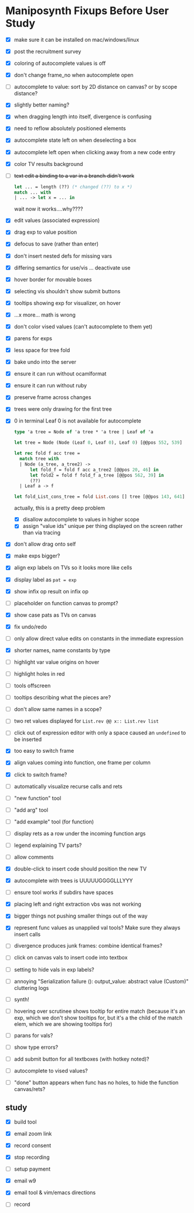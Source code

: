 # Maniposynth Fixups Before User Study

- [x] make sure it can be installed on mac/windows/linux

- [x] post the recruitment survey

- [x] coloring of autocomplete values is off

- [x] don't change frame_no when autocomplete open

- [ ] autocomplete to value: sort by 2D distance on canvas? or by scope distance?

- [x] slightly better naming?

- [x] when dragging length into itself, divergence is confusing

- [x] need to reflow absolutely positioned elements

- [x] autocomplete state left on when deselecting a box

- [x] autocomplete left open when clicking away from a new code entry

- [x] color TV results background

- [ ] ~~text edit a binding to a var in a branch didn't work~~

  ```ocaml
  let ... = length (??) (* changed (??) to x *)
  match ... with 
  | ... -> let x = ... in
  ```

  wait now it works....why????

- [x] edit values (associated expression)

- [x] drag exp to value position

- [x] defocus to save (rather than enter)

- [x] don't insert nested defs for missing vars

- [x] differing semantics for use/vis ... deactivate use

- [x] hover border for movable boxes

- [x] selecting vis shouldn't show submit buttons

- [x] tooltips showing exp for visualizer, on hover

- [x] ...x more... math is wrong

- [x] don't color vised values (can't autocomplete to them yet)

- [x] parens for exps

- [x] less space for tree fold

- [x] bake undo into the server

- [x] ensure it can run without ocamlformat

- [x] ensure it can run without ruby

- [x] preserve frame across changes

- [x] trees were only drawing for the first tree

- [x] 0 in terminal Leaf 0 is not available for autocomplete

  ```ocaml
  type 'a tree = Node of 'a tree * 'a tree | Leaf of 'a
  
  let tree = Node (Node (Leaf 0, Leaf 0), Leaf 0) [@@pos 552, 539]
  
  let rec fold f acc tree =
    match tree with
    | Node (a_tree, a_tree2) ->
        let fold_f = fold f acc a_tree2 [@@pos 20, 46] in
        let fold2 = fold f fold_f a_tree [@@pos 562, 39] in
        (??)
    | Leaf a -> f
  
  let fold_List_cons_tree = fold List.cons [] tree [@@pos 143, 641]
  ```

  actually, this is a pretty deep problem

  - [x] disallow autocomplete to values in higher scope
  - [x] assign "value ids" unique per thing displayed on the screen rather than via tracing

- [x] don't allow drag onto self

- [x] make exps bigger?

- [x] align exp labels on TVs so it looks more like cells

- [x] display label as `pat = exp`

- [x] show infix op result on infix op

- [ ] placeholder on function canvas to prompt?

- [x] show case pats as TVs on canvas

- [x] fix undo/redo

- [ ] only allow direct value edits on constants in the immediate expression

- [x] shorter names, name constants by type

- [ ] highlight var value origins on hover

- [ ] highlight holes in red

- [ ] tools offscreen

- [ ] tooltips describing what the pieces are?

- [ ] don't allow same names in a scope?

- [ ] two ret values displayed for `List.rev @@ x:: List.rev list`

- [ ] click out of expression editor with only a space caused an `undefined` to be inserted

- [x] too easy to switch frame

- [x] align values coming into function, one frame per column

- [x] click to switch frame?

- [ ] automatically visualize recurse calls and rets

- [ ] "new function" tool

- [ ] "add arg" tool

- [ ] "add example" tool (for function)

- [ ] display rets as a row under the incoming function args

- [ ] legend explaining TV parts?

- [ ] allow comments

- [x] double-click to insert code should position the new TV

- [x] autocomplete with trees is UUUUUGGGGLLLYYY

- [ ] ensure tool works if subdirs have spaces

- [x] placing left and right extraction vbs was not working

- [x] bigger things not pushing smaller things out of the way

- [x] represent func values as unapplied val tools? Make sure they always insert calls

- [ ] divergence produces junk frames: combine identical frames?

- [ ] click on canvas vals to insert code into textbox

- [ ] setting to hide vals in exp labels?

- [ ] annoying "Serialization failure (): output_value: abstract value (Custom)" cluttering logs

- [ ] synth!

- [ ] hovering over scrutinee shows tooltip for entire match (because it's an exp, which we don't show tooltips for, but it's a the child of the match elem, which we are showing tooltips for)

- [ ] parans for vals?

- [ ] show type errors?

- [ ] add submit button for all textboxes (with hotkey noted)?

- [ ] autocomplete to vised values?

- [ ] "done" button appears when func has no holes, to hide the function canvas/rets?





## study

- [x] build tool
- [x] email zoom link
- [x] record consent
- [x] stop recording
- [ ] setup payment

- [x] email w9
- [x] email tool & vim/emacs directions
- [ ] record

